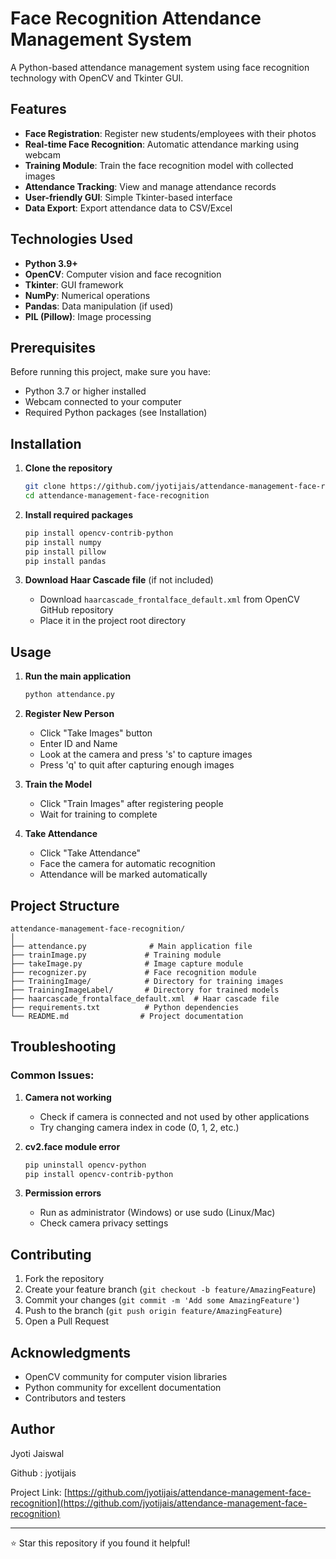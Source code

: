 
# Face Recognition Attendance Management System

A Python-based attendance management system using face recognition technology with OpenCV and Tkinter GUI.

## Features

- **Face Registration**: Register new students/employees with their photos
- **Real-time Face Recognition**: Automatic attendance marking using webcam
- **Training Module**: Train the face recognition model with collected images
- **Attendance Tracking**: View and manage attendance records
- **User-friendly GUI**: Simple Tkinter-based interface
- **Data Export**: Export attendance data to CSV/Excel

## Technologies Used

- **Python 3.9+**
- **OpenCV**: Computer vision and face recognition
- **Tkinter**: GUI framework
- **NumPy**: Numerical operations
- **Pandas**: Data manipulation (if used)
- **PIL (Pillow)**: Image processing

## Prerequisites

Before running this project, make sure you have:

- Python 3.7 or higher installed
- Webcam connected to your computer
- Required Python packages (see Installation)

## Installation

1. **Clone the repository**
   ```bash
   git clone https://github.com/jyotijais/attendance-management-face-recognition.git
   cd attendance-management-face-recognition
   ```

2. **Install required packages**
   ```bash
   pip install opencv-contrib-python
   pip install numpy
   pip install pillow
   pip install pandas
   ```

3. **Download Haar Cascade file** (if not included)
   - Download `haarcascade_frontalface_default.xml` from OpenCV GitHub repository
   - Place it in the project root directory

## Usage

1. **Run the main application**
   ```bash
   python attendance.py
   ```

2. **Register New Person**
   - Click "Take Images" button
   - Enter ID and Name
   - Look at the camera and press 's' to capture images
   - Press 'q' to quit after capturing enough images

3. **Train the Model**
   - Click "Train Images" after registering people
   - Wait for training to complete

4. **Take Attendance**
   - Click "Take Attendance"
   - Face the camera for automatic recognition
   - Attendance will be marked automatically

## Project Structure

```
attendance-management-face-recognition/
│
├── attendance.py              # Main application file
├── trainImage.py             # Training module
├── takeImage.py              # Image capture module
├── recognizer.py             # Face recognition module
├── TrainingImage/            # Directory for training images
├── TrainingImageLabel/       # Directory for trained models
├── haarcascade_frontalface_default.xml  # Haar cascade file
├── requirements.txt          # Python dependencies
└── README.md                # Project documentation
```

## Troubleshooting

### Common Issues:

1. **Camera not working**
   - Check if camera is connected and not used by other applications
   - Try changing camera index in code (0, 1, 2, etc.)

2. **cv2.face module error**
   ```bash
   pip uninstall opencv-python
   pip install opencv-contrib-python
   ```

3. **Permission errors**
   - Run as administrator (Windows) or use sudo (Linux/Mac)
   - Check camera privacy settings

## Contributing

1. Fork the repository
2. Create your feature branch (`git checkout -b feature/AmazingFeature`)
3. Commit your changes (`git commit -m 'Add some AmazingFeature'`)
4. Push to the branch (`git push origin feature/AmazingFeature`)
5. Open a Pull Request

## Acknowledgments

- OpenCV community for computer vision libraries
- Python community for excellent documentation
- Contributors and testers

## Author

Jyoti Jaiswal

Github : jyotijais

Project Link: [https://github.com/jyotijais/attendance-management-face-recognition](https://github.com/jyotijais/attendance-management-face-recognition)

---

⭐ Star this repository if you found it helpful!
